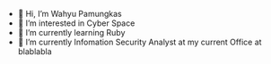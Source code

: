 - 👋 Hi, I’m Wahyu Pamungkas
- 👀 I’m interested in Cyber Space
- 🌱 I’m currently learning Ruby
- 💞️ I’m currently Infomation Security Analyst at my current Office at blablabla

<!---
w0xi/w0xi is a ✨ special ✨ repository because its `README.md` (this file) appears on your GitHub profile.
You can click the Preview link to take a look at your changes.
--->
